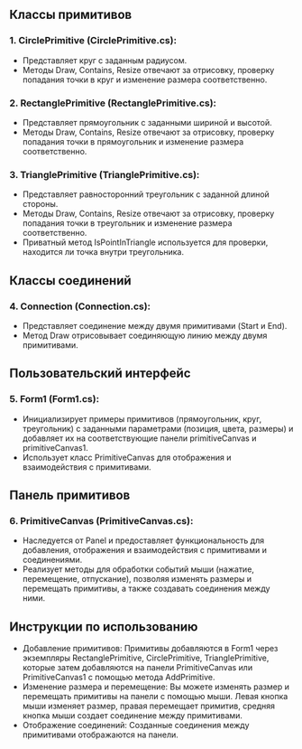 ## Классы примитивов
### 1. CirclePrimitive (CirclePrimitive.cs):

- Представляет круг с заданным радиусом.
- Методы Draw, Contains, Resize отвечают за отрисовку, проверку попадания точки в круг и изменение размера соответственно.

### 2. RectanglePrimitive (RectanglePrimitive.cs):

- Представляет прямоугольник с заданными шириной и высотой.
- Методы Draw, Contains, Resize отвечают за отрисовку, проверку попадания точки в прямоугольник и изменение размера соответственно.

### 3. TrianglePrimitive (TrianglePrimitive.cs):

- Представляет равносторонний треугольник с заданной длиной стороны.
- Методы Draw, Contains, Resize отвечают за отрисовку, проверку попадания точки в треугольник и изменение размера соответственно.
- Приватный метод IsPointInTriangle используется для проверки, находится ли точка внутри треугольника.
  
## Классы соединений
### 4. Connection (Connection.cs):

- Представляет соединение между двумя примитивами (Start и End).
- Метод Draw отрисовывает соединяющую линию между двумя примитивами.

## Пользовательский интерфейс
### 5. Form1 (Form1.cs):

- Инициализирует примеры примитивов (прямоугольник, круг, треугольник) с заданными параметрами (позиция, цвета, размеры) и добавляет их на соответствующие панели primitiveCanvas и primitiveCanvas1.
- Использует класс PrimitiveCanvas для отображения и взаимодействия с примитивами.

## Панель примитивов
### 6. PrimitiveCanvas (PrimitiveCanvas.cs):

- Наследуется от Panel и предоставляет функциональность для добавления, отображения и взаимодействия с примитивами и соединениями.
- Реализует методы для обработки событий мыши (нажатие, перемещение, отпускание), позволяя изменять размеры и перемещать примитивы, а также создавать соединения между ними.

## Инструкции по использованию
- Добавление примитивов: Примитивы добавляются в Form1 через экземпляры RectanglePrimitive, CirclePrimitive, TrianglePrimitive, которые затем добавляются на панели PrimitiveCanvas или PrimitiveCanvas1 с помощью метода AddPrimitive.
- Изменение размера и перемещение: Вы можете изменять размер и перемещать примитивы на панели с помощью мыши. Левая кнопка мыши изменяет размер, правая перемещает примитив, средняя кнопка мыши создает соединение между примитивами.
- Отображение соединений: Созданные соединения между примитивами отображаются на панели.
